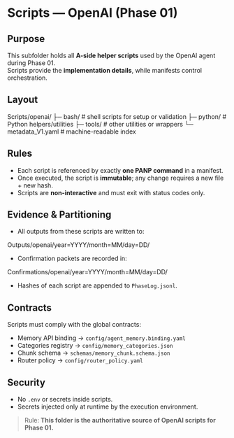 <!-- readme_version: 1.0.0 -->

# Scripts — OpenAI (Phase 01)

## Purpose
This subfolder holds all **A-side helper scripts** used by the OpenAI agent during Phase 01.  
Scripts provide the **implementation details**, while manifests control orchestration.

## Layout

Scripts/openai/
├─ bash/             # shell scripts for setup or validation
├─ python/           # Python helpers/utilities
├─ tools/            # other utilities or wrappers
└─ metadata_V1.yaml  # machine-readable index

## Rules
- Each script is referenced by exactly **one PANP command** in a manifest.  
- Once executed, the script is **immutable**; any change requires a new file + new hash.  
- Scripts are **non-interactive** and must exit with status codes only.  

## Evidence & Partitioning
- All outputs from these scripts are written to:

Outputs/openai/year=YYYY/month=MM/day=DD/

- Confirmation packets are recorded in:

Confirmations/openai/year=YYYY/month=MM/day=DD/

- Hashes of each script are appended to `PhaseLog.jsonl`.  

## Contracts
Scripts must comply with the global contracts:
- Memory API binding → `config/agent_memory.binding.yaml`  
- Categories registry → `config/memory_categories.json`  
- Chunk schema → `schemas/memory_chunk.schema.json`  
- Router policy → `config/router_policy.yaml`

## Security
- No `.env` or secrets inside scripts.  
- Secrets injected only at runtime by the execution environment.  

> Rule: **This folder is the authoritative source of OpenAI scripts for Phase 01.**
